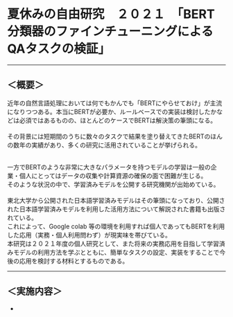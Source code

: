 # 夏休みの自由研究　２０２１　「BERT分類器のファインチューニングによるQAタスクの検証」
****
## ＜概要＞　</br>
近年の自然言語処理においては何でもかんでも「BERTにやらせておけ」が主流になりつつある。本当にBERTが必要か、ルールベースでの実装は検討したかなどは必須ではあるものの、ほとんどのケースでBERTは解決策の筆頭になる。</br>
<br/>
その背景には短期間のうちに数々のタスクで結果を塗り替えてきたBERTのほんの数年の実績があり、多くの研究に活用されていることが挙げられる。</br>

</br>
一方でBERTのような非常に大きなパラメータを持つモデルの学習は一般の企業・個人にとってはデータの収集や計算資源の確保の面で困難が生じる。
</br>
そのような状況の中で、学習済みモデルを公開する研究機関が出始めている。</br>
</br>
東北大学から公開された日本語学習済みモデルはその筆頭になっており、公開された日本語学習済みモデルを利用した活用方法について解説された書籍も出版されている。
</br>
これによって、Google colab 等の環境を利用すれば個人であってもBERTを利用した応用（実務・個人利用問わず）が現実味を帯びている。
</br>
本研究は２０２１年度の個人研究として、また将来の実務応用を目指して学習済みモデルの利用方法を学ぶとともに、簡単なタスクの設定、実装をすることで今後の応用を検討する材料とするものである。

***
## ＜実施内容＞ <br>
*
